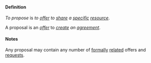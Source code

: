 #### Definition

*To propose* is *to [offer](https://github.com/gcassel/Modular-Organization-Terminology/blob/master/terms/offer.md) to [share](https://github.com/gcassel/Modular-Organization-Terminology/blob/master/terms/common.md) a [specific](https://github.com/gcassel/Modular-Organization-Terminology/blob/master/terms/specific.md) [resource](https://github.com/gcassel/Modular-Organization-Terminology/blob/master/terms/resource.md)*.

A proposal is an *[offer](https://github.com/gcassel/Modular-Organization-Terminology/blob/master/terms/offer.md)* to *[create](https://github.com/gcassel/Modular-Organization-Terminology/blob/master/terms/create.md) an [agreement](https://github.com/gcassel/Modular-Organization-Terminology/blob/master/terms/agreement.md)*.

#### Notes

Any proposal may contain any number of [formally](https://github.com/gcassel/Modular-Organization-Terminology/blob/master/terms/form.md) [related](https://github.com/gcassel/Modular-Organization-Terminology/blob/master/terms/relationship.md) offers and [requests](https://github.com/gcassel/Modular-Organization-Terminology/blob/master/terms/request.md).  
